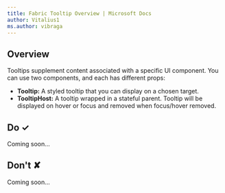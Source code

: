 ```yaml
---
title: Fabric Tooltip Overview | Microsoft Docs
author: Vitalius1
ms.author: vibraga
---
```


## Overview
Tooltips supplement content associated with a specific UI component. You can use two components, and each has different props:

- **Tooltip:** A styled tooltip that you can display on a chosen target.
- **TooltipHost:** A tooltip wrapped in a stateful parent. Tooltip will be displayed on hover or focus and removed when focus&#x2F;hover removed.


## Do &#10003;
Coming soon...

## Don't &#10008;
Coming soon...